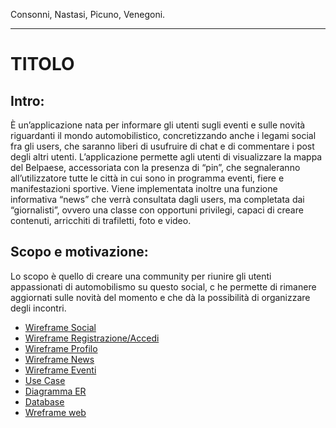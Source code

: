 Consonni, Nastasi, Picuno, Venegoni.
<hr>

<h1>TITOLO</h1>

<h2>Intro: </h2>
<p>
È un’applicazione nata per informare gli utenti sugli eventi e sulle novità riguardanti il mondo automobilistico, concretizzando anche i legami social fra gli users, che saranno liberi di usufruire di chat e di commentare i post degli altri utenti.
L’applicazione permette agli utenti di visualizzare la mappa del Belpaese, accessoriata con la presenza di “pin”, che segnaleranno all’utilizzatore tutte le città in cui sono in programma eventi, fiere e manifestazioni sportive.
Viene implementata inoltre una funzione informativa “news” che verrà consultata dagli users, ma completata dai “giornalisti”, ovvero una classe con opportuni privilegi, capaci di creare contenuti, arricchiti di trafiletti, foto e video.

<h2>Scopo e motivazione:</h2>

Lo scopo è quello di creare una community per riunire gli utenti appassionati di automobilismo su questo social, c
he permette di rimanere aggiornati sulle novità del momento e che dà la possibilità di organizzare degli incontri. 



<ul>
<li><a href="https://wireframe.cc/w54CQa">Wireframe Social</a></li>
 <li><a href="https://wireframe.cc/5QKU0w">Wireframe Registrazione/Accedi</a></li>
 <li><a href="https://wireframe.cc/U3LoLr">Wireframe Profilo</a></li>
<li><a href="https://wireframe.cc/DyoQnj">Wireframe News</a></li>
<li><a href="https://wireframe.cc/AJ9ykL">Wireframe Eventi</a></li>
<li><a href="https://github.com/LucaNastasi/LibroAuto/blob/main/UseCase.png">Use Case</a></li>
<li><a href="https://github.com/LucaNastasi/LibroAuto/blob/main/diagramma-er-auto.png">Diagramma ER</a></li>
<li><a href = "https://github.com/LucaNastasi/LibroAuto/blob/main/Carbook.sql">Database</a></li>
<li><a href="https://github.com/LucaNastasi/LibroAuto/blob/main/sito/wireframe/Login%20(2).bmpr">Wreframe web</a></li>
 

</ul>
</p>
